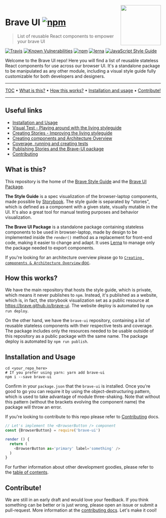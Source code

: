 <img src="https://raw.githubusercontent.com/brave/brave-ui/master/logo-dev.png" align="right" width="130px" height="130px"/>

# Brave UI [![npm](https://img.shields.io/npm/v/brave-ui.svg)]()
> List of reusable React components to empower your brave UI

[![Travis](https://img.shields.io/travis/brave/brave-ui.svg)](https://travis-ci.org/brave/brave-ui) [![Known Vulnerabilities](https://snyk.io/test/github/brave/brave-ui/badge.svg)](https://snyk.io/test/github/brave/brave-ui) [![npm](https://img.shields.io/npm/dt/brave-ui.svg)]() [![lerna](https://img.shields.io/badge/maintained%20with-lerna-cc00ff.svg)](https://lernajs.io/) [![JavaScript Style Guide](https://img.shields.io/badge/code_style-standard-brightgreen.svg)](https://standardjs.com)

Welcome to the Brave UI repo! Here you will find a list of reusable stateless React components for use across our browser UI. It's a standalone package to be manipulated as any other module, including a visual style guide fully customizable for both developers and designers.

<hr>
<p align="center">
<a href="#table-of-contents">TOC</a> • <a href="#what-is-this">What is this?</a> • <a href="#how-this-works">How this works?</a> • <a href="#installation-and-usage">Installation and usage</a> • <a href="#contribute">Contribute!</a>
</p>
<hr>

## Useful links

* [Installation and Usage](#installation-and-usage)
* [Visual Test - Playing around with the living styleguide](https://github.com/brave/brave-ui/blob/master/docs/manual-tests.md)
* [Creating Stories - Improving the living styleguide](https://github.com/brave/brave-ui/blob/master/docs/stories.md)
* [Creating components and Architecture Overview](https://github.com/brave/brave-ui/blob/master/docs/components.md)
* [Coverage, running and creating tests](https://github.com/brave/brave-ui/blob/master/docs/tests.md)
* [Publishing Stories and the Brave-UI package](https://github.com/brave/brave-ui/blob/master/docs/publishing.md)
* [Contributing](https://github.com/brave/brave-ui/blob/master/docs/contributing.md)


## What is this?

This repository is the home of the [Brave Style Guide](https://brave.github.io/brave-ui) and the [Brave UI Package](https://npmjs.org/package/brave-ui).

**The Style Guide** is a spec visualization of the browser-laptop components, made possible by [Storybook](https://github.com/storybooks/storybook). The style guide is separated by "stories", which is defined as a component with a given state, visually mutable in the UI. It's also a great tool for manual testing purposes and behavior visualization.

**The Brave UI Package** is a standalone package containing stateless components to be used in browser-laptop, made by design to be implemented inside the `render()` method as a replacement for front-end code, making it easier to change and adapt. It uses [Lerna](https://github.com/lerna/lerna) to manage only the package needed to export components.

If you're looking for an architecture overview please go to [`Creating components & Architecture Overview` doc](https://github.com/brave/brave-ui/blob/master/docs/components.md).


## How this works?

We have the main repository that hosts the style guide, which is private, which means it never publishes to `npm`. Instead, it's published as a website, which is, in fact, the storybook visualization set as a public resource at https://brave.github.io/brave-ui. The website deploy is automated by `npm run deploy`.

On the other hand, we have the `brave-ui` repository, containing a list of reusable stateless components with their respective tests and coverage. The package includes only the resources needed to be usable outside of this repository as a public package with the same name. The package deploy is automated by `npm run publish`.


## Installation and Usage


```
cd <your_repo_here>
# If you prefer using yarn: yarn add brave-ui
npm i --save brave-ui
```

Confirm in your `package.json` that the `brave-ui` is installed. Once you're good to go you can require it by using the object-destructuring pattern, which is used to take advantage of module three-shaking. Note that without this pattern (without the brackets evolving the component name) the package will throw an error.

If you're looking to contribute to this repo please refer to [Contributing](https://github.com/brave/brave-ui/blob/master/docs/contributing.md) docs.

```js
// Let's implement the <BrowserButton /> component
const {BrowserButton} = require('brave-ui')

render () {
  return (
    <BrowserButton as='primary' label='something' />
  )
}
```

For further information about other development goodies, please refer to the [table of contents](#table-of-contents).


## Contribute!

We are still in an early draft and would love your feedback. If you think something can be better or is just wrong, please open an issue or submit a pull-request. More information at the [contributing docs](https://github.com/brave/brave-ui/blob/master/docs/contributing.md). Let's make it cool!
